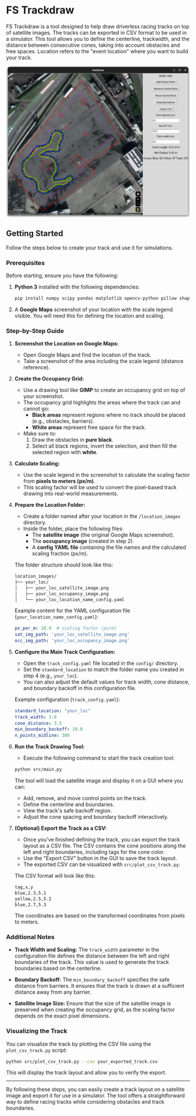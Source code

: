 # FS Trackdraw

FS Trackdraw is a tool designed to help draw driverless racing tracks on 
top of satellite images. The tracks can be exported in CSV format to be used in a simulator. 
This tool allows you to define the centerline, trackwidth, and the distance between consecutive cones, taking into account obstacles and free spaces.
Location refers to the "event location" where you want to build your track.

![GUI Screenshot](gui_img.png)

## Getting Started

Follow the steps below to create your track and use it for simulations.

### Prerequisites

Before starting, ensure you have the following:

1. **Python 3** installed with the following dependencies:

   ```bash
   pip install numpy scipy pandas matplotlib opencv-python pillow shapely pyyaml
   ```

2. A **Google Maps** screenshot of your location with the scale legend visible. You will need this for defining the location and scaling.

### Step-by-Step Guide

1. **Screenshot the Location on Google Maps:**
   - Open Google Maps and find the location of the track.
   - Take a screenshot of the area including the scale legend (distance reference).

2. **Create the Occupancy Grid:**
   - Use a drawing tool like **GIMP** to create an occupancy grid on top of your screenshot.
   - The occupancy grid highlights the areas where the track can and cannot go:
     - **Black areas** represent regions where no track should be placed (e.g., obstacles, barriers).
     - **White areas** represent free space for the track.
   - Make sure to:
     1. Draw the obstacles in **pure black**.
     2. Select all black regions, invert the selection, and then fill the selected region with **white**.
   
3. **Calculate Scaling:**
   - Use the scale legend in the screenshot to calculate the scaling factor from **pixels to meters (px/m)**.
   - This scaling factor will be used to convert the pixel-based track drawing into real-world measurements.

4. **Prepare the Location Folder:**
   - Create a folder named after your location in the `/location_images` directory.
   - Inside the folder, place the following files:
     - The **satellite image** (the original Google Maps screenshot).
     - The **occupancy image** (created in step 2).
     - A **config YAML file** containing the file names and the calculated scaling fraction (px/m).
   
   The folder structure should look like this:
   
   ```
   location_images/
   ├── your_loc/
   │   ├── your_loc_satellite_image.png
   │   ├── your_loc_occupancy_image.png
   │   └── your_loc_location_name_config.yaml
   ```

   Example content for the YAML configuration file (`your_location_name_config.yaml`):

   ```yaml
   px_per_m: 10.0  # scaling factor (px/m)
   sat_img_path: 'your_loc_satellite_image.png'
   occ_img_path: 'your_loc_occupancy_image.png'
   ```

5. **Configure the Main Track Configuration:**
   - Open the `track_config.yaml` file located in the `config/` directory.
   - Set the `standard_location` to match the folder name you created in step 4 (e.g., `your_loc`).
   - You can also adjust the default values for track width, cone distance, and boundary backoff in this configuration file.

   Example configuration (`track_config.yaml`):

   ```yaml
   standard_location: "your_loc"
   track_width: 3.0
   cone_distance: 3.5
   min_boundary_backoff: 10.0
   n_points_midline: 300
   ```

6. **Run the Track Drawing Tool:**
   - Execute the following command to start the track creation tool:

   ```bash
   python src/main.py
   ```

   The tool will load the satellite image and display it on a GUI where you can:
   - Add, remove, and move control points on the track.
   - Define the centerline and boundaries.
   - View the track's safe backoff region.
   - Adjust the cone spacing and boundary backoff interactively.

7. **(Optional) Export the Track as a CSV:**
   - Once you've finished defining the track, you can export the track layout as a CSV file. The CSV contains the cone positions along the left and right boundaries, including tags for the cone color.
   - Use the "Export CSV" button in the GUI to save the track layout.
   - The exported CSV can be visualized with `src/plot_csv_track.py`.

   The CSV format will look like this:

   ```csv
   tag,x,y
   blue,2.3,5.1
   yellow,2.5,5.2
   blue,2.7,5.3
   ```

   The coordinates are based on the transformed coordinates from pixels to meters.

### Additional Notes

- **Track Width and Scaling:**
  The `track_width` parameter in the configuration file defines the distance between the left and right boundaries of the track. This value is used to generate the track boundaries based on the centerline.

- **Boundary Backoff:**
  The `min_boundary_backoff` specifies the safe distance from barriers. It ensures that the track is drawn at a sufficient distance away from any barrier.

- **Satellite Image Size:**
  Ensure that the size of the satellite image is preserved when creating the occupancy grid, as the scaling factor depends on the exact pixel dimensions.

### Visualizing the Track

You can visualize the track by plotting the CSV file using the `plot_csv_track.py` script:

```bash
python src/plot_csv_track.py --csv your_exported_track.csv
```

This will display the track layout and allow you to verify the export.

---

By following these steps, you can easily create a track layout on a satellite image and export it for use in a simulator. The tool offers a straightforward way to define racing tracks while considering obstacles and track boundaries.

